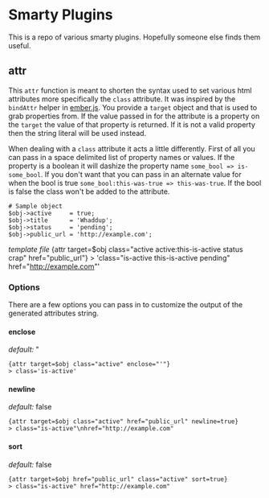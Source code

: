 # Smarty Plugins

This is a repo of various smarty plugins. Hopefully someone else finds them useful.

## attr

This `attr` function is meant to shorten the syntax used to set various html attributes 
more specifically the `class` attribute. It was inspired by the `bindAttr` helper in [ember.js](http://emberjs.com/).
You provide a `target` object and that is used to 
grab properties from. If the value passed in for the attribute is a property on the `target` 
the value of that property is returned. If it is not a valid property then the string literal will 
be used instead. 

When dealing with a `class` attribute it acts a little differently. First of all you can pass in a 
space delimited list of property names or values. If the property is a boolean it will dashize the 
property name `some_bool => is-some_bool`. If you don't want that you can pass in an alternate value 
for when the bool is true `some_bool:this-was-true => this-was-true`. If the bool is false the class 
won't be added to the attribute.

    # Sample object
    $obj->active     = true;
    $obj->title      = 'Whaddup';
    $obj->status     = 'pending';
    $obj->public_url = 'http://example.com';
    
*template file*
    {attr target=$obj class="active active:this-is-active status crap" href="public_url"}
    > 'class="is-active this-is-active pending" href="http://example.com"'

### Options

There are a few options you can pass in to customize the output of the generated attributes string.

#### enclose

*default:* "

    {attr target=$obj class="active" enclose="'"}
    > class='is-active'

#### newline

*default:* false

    {attr target=$obj class="active" href="public_url" newline=true}
    > class="is-active"\nhref="http://example.com"

#### sort

*default:* false

    {attr target=$obj href="public_url" class="active" sort=true}
    > class="is-active" href="http://example.com"